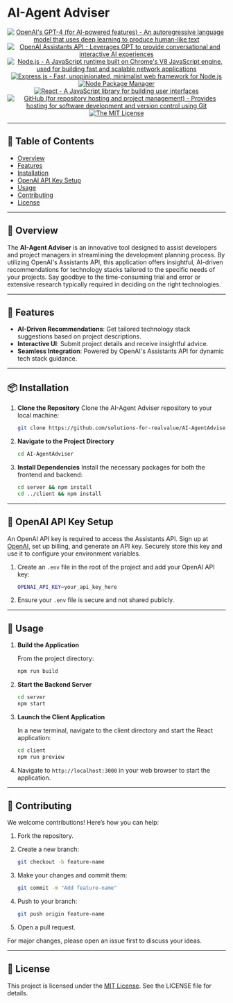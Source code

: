 # AI-Agent Adviser

<p align="center">
  <a href="https://www.openai.com/" >
        <img alt="OpenAI's GPT-4 (for AI-powered features) - An autoregressive language model that uses deep learning to produce human-like text" src="https://img.shields.io/static/v1.svg?label=OpenAI&message=GPT-4&color=brightgreen" /></a>
    <a href="https://platform.openai.com/docs/assistants/overview" >
        <img alt="OpenAI Assistants API - Leverages GPT to provide conversational and interactive AI experiences" src="https://img.shields.io/static/v1.svg?label=OpenAI&message=Assistants API&color=brightgreen" /></a>
    <a href="https://nodejs.org/" >
        <img alt="Node.js - A JavaScript runtime built on Chrome's V8 JavaScript engine, used for building fast and scalable network applications" src="https://img.shields.io/static/v1.svg?label=Node.js&message=JavaScript runtime&color=lightyellow" /></a>
  <a href="https://expressjs.com/" >
        <img alt="Express.js - Fast, unopinionated, minimalist web framework for Node.js" src="https://img.shields.io/static/v1.svg?label=Express.js&message=Web framework&color=green" /></a>
    <a href="https://www.npmjs.com/" >
        <img alt="Node Package Manager" src="https://img.shields.io/static/v1.svg?label=npm&message=packages&color=lightblue" /></a>
    <a href="https://reactjs.org/" >
        <img alt="React - A JavaScript library for building user interfaces" src="https://img.shields.io/static/v1.svg?label=React&message=UI library&color=blue" /></a>
    <a href="https://github.com/">
        <img alt="GitHub (for repository hosting and project management) - Provides hosting for software development and version control using Git" src="https://img.shields.io/static/v1.svg?label=GitHub&message=hosting&color=lightgrey" /></a>
    <a href="https://opensource.org/license/mit/">
        <img alt="The MIT License" src="https://img.shields.io/static/v1.svg?label=License&message=MIT&color=lightgreen" /></a>
</p>

---

## 📖 Table of Contents

- [Overview](#-overview)
- [Features](#-features)
- [Installation](#-installation)
- [OpenAI API Key Setup](#-openai-api-key-setup)
- [Usage](#-usage)
- [Contributing](#-contributing)
- [License](#-license)

---

## 🌟 Overview

The **AI-Agent Adviser** is an innovative tool designed to assist developers and project managers in streamlining the development planning process. By utilizing OpenAI's Assistants API, this application offers insightful, AI-driven recommendations for technology stacks tailored to the specific needs of your projects. Say goodbye to the time-consuming trial and error or extensive research typically required in deciding on the right technologies.

---

## 🚀 Features

- **AI-Driven Recommendations**: Get tailored technology stack suggestions based on project descriptions.
- **Interactive UI**: Submit project details and receive insightful advice.
- **Seamless Integration**: Powered by OpenAI's Assistants API for dynamic tech stack guidance.

---

## 📦 Installation

1. **Clone the Repository**
   Clone the AI-Agent Adviser repository to your local machine:

   ```bash
   git clone https://github.com/solutions-for-realvalue/AI-AgentAdviser.git
   ```

2. **Navigate to the Project Directory**

   ```bash
   cd AI-AgentAdviser
   ```

3. **Install Dependencies**
   Install the necessary packages for both the frontend and backend:

   ```bash
   cd server && npm install
   cd ../client && npm install
   ```

---

## 🔑 OpenAI API Key Setup

An OpenAI API key is required to access the Assistants API. Sign up at [OpenAI][open-ai], set up billing, and generate an API key. Securely store this key and use it to configure your environment variables.

1. Create an `.env` file in the root of the project and add your OpenAI API key:

   ```bash
   OPENAI_API_KEY=your_api_key_here
   ```

2. Ensure your `.env` file is secure and not shared publicly.

---

## 🎯 Usage

1. **Build the Application**

   From the project directory:

   ```bash
   npm run build
   ```

2. **Start the Backend Server**

   ```bash
   cd server
   npm start
   ```

3. **Launch the Client Application**

   In a new terminal, navigate to the client directory and start the React application:

   ```bash
   cd client
   npm run preview
   ```

4. Navigate to `http://localhost:3000` in your web browser to start the application.

---

## 🤝 Contributing

We welcome contributions! Here’s how you can help:

1. Fork the repository.
2. Create a new branch:

   ```bash
   git checkout -b feature-name
   ```

3. Make your changes and commit them:

   ```bash
   git commit -m "Add feature-name"
   ```

4. Push to your branch:

   ```bash
   git push origin feature-name
   ```

5. Open a pull request.

For major changes, please open an issue first to discuss your ideas.

---

## 📜 License

This project is licensed under the [MIT License][mit-license]. See the LICENSE file for details.

[open-ai]: <https://openai.com/>
[mit-license]: <https://github.com/solutions-for-realvalue/TechStackAdvisor/blob/main/LICENSE>
